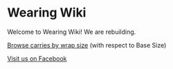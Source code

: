 # Wearing Wiki

Welcome to Wearing Wiki! We are rebuilding.

[Browse carries by wrap size](CarriesByWrapSize) (with respect to Base Size)

[Visit us on Facebook](https://www.facebook.com/pg/wearingwiki/)
